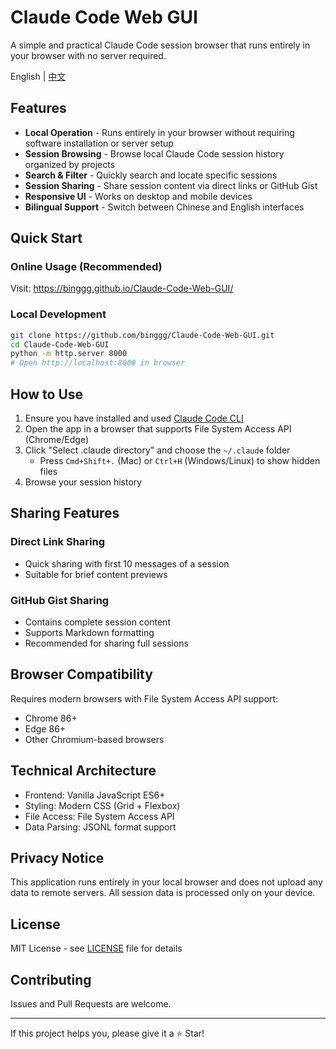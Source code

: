 # Claude Code Web GUI

A simple and practical Claude Code session browser that runs entirely in your browser with no server required.

English | [中文](README_ZH.md)

## Features

- **Local Operation** - Runs entirely in your browser without requiring software installation or server setup
- **Session Browsing** - Browse local Claude Code session history organized by projects  
- **Search & Filter** - Quickly search and locate specific sessions
- **Session Sharing** - Share session content via direct links or GitHub Gist
- **Responsive UI** - Works on desktop and mobile devices
- **Bilingual Support** - Switch between Chinese and English interfaces

## Quick Start

### Online Usage (Recommended)
Visit: https://binggg.github.io/Claude-Code-Web-GUI/

### Local Development
```bash
git clone https://github.com/binggg/Claude-Code-Web-GUI.git
cd Claude-Code-Web-GUI
python -m http.server 8000
# Open http://localhost:8000 in browser
```

## How to Use

1. Ensure you have installed and used [Claude Code CLI](https://docs.anthropic.com/en/docs/claude-code)
2. Open the app in a browser that supports File System Access API (Chrome/Edge)
3. Click "Select .claude directory" and choose the `~/.claude` folder
   - Press `Cmd+Shift+.` (Mac) or `Ctrl+H` (Windows/Linux) to show hidden files
4. Browse your session history

## Sharing Features

### Direct Link Sharing
- Quick sharing with first 10 messages of a session
- Suitable for brief content previews

### GitHub Gist Sharing  
- Contains complete session content
- Supports Markdown formatting
- Recommended for sharing full sessions

## Browser Compatibility

Requires modern browsers with File System Access API support:
- Chrome 86+
- Edge 86+
- Other Chromium-based browsers

## Technical Architecture

- Frontend: Vanilla JavaScript ES6+
- Styling: Modern CSS (Grid + Flexbox)
- File Access: File System Access API
- Data Parsing: JSONL format support

## Privacy Notice

This application runs entirely in your local browser and does not upload any data to remote servers. All session data is processed only on your device.

## License

MIT License - see [LICENSE](LICENSE) file for details

## Contributing

Issues and Pull Requests are welcome.

---

If this project helps you, please give it a ⭐ Star!